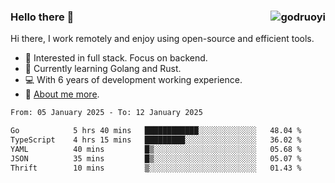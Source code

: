 ### Hello there 👋 <img align="right" src="https://github-readme-stats.vercel.app/api?username=godruoyi&show_icons=true" alt="godruoyi" />

Hi there, I work remotely and enjoy using open-source and efficient tools.

- 🔭 Interested in full stack. Focus on backend.
- 🌱 Currently learning Golang and Rust.
- 💻 With 6 years of development working experience.
- 👒 [About me more](https://godruoyi.com/posts/about-godruoyi).



<!--START_SECTION:waka-->

```txt
From: 05 January 2025 - To: 12 January 2025

Go            5 hrs 40 mins   ████████████░░░░░░░░░░░░░   48.04 %
TypeScript    4 hrs 15 mins   █████████░░░░░░░░░░░░░░░░   36.02 %
YAML          40 mins         █▒░░░░░░░░░░░░░░░░░░░░░░░   05.68 %
JSON          35 mins         █▒░░░░░░░░░░░░░░░░░░░░░░░   05.07 %
Thrift        10 mins         ▒░░░░░░░░░░░░░░░░░░░░░░░░   01.43 %
```

<!--END_SECTION:waka-->

